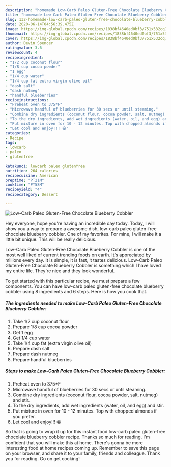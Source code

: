 ```yaml
---
description: "homemade Low-Carb Paleo Gluten-Free Chocolate Blueberry Cobbler | how long to bake Low-Carb Paleo Gluten-Free Chocolate Blueberry Cobbler"
title: "homemade Low-Carb Paleo Gluten-Free Chocolate Blueberry Cobbler | how long to bake Low-Carb Paleo Gluten-Free Chocolate Blueberry Cobbler"
slug: 132-homemade-low-carb-paleo-gluten-free-chocolate-blueberry-cobbler-how-long-to-bake-low-carb-paleo-gluten-free-chocolate-blueberry-cobbler
date: 2020-06-14T04:56:39.475Z
image: https://img-global.cpcdn.com/recipes/1838bf4640ed0bf3/751x532cq70/low-carb-paleo-gluten-free-chocolate-blueberry-cobbler-recipe-main-photo.jpg
thumbnail: https://img-global.cpcdn.com/recipes/1838bf4640ed0bf3/751x532cq70/low-carb-paleo-gluten-free-chocolate-blueberry-cobbler-recipe-main-photo.jpg
cover: https://img-global.cpcdn.com/recipes/1838bf4640ed0bf3/751x532cq70/low-carb-paleo-gluten-free-chocolate-blueberry-cobbler-recipe-main-photo.jpg
author: Devin Spencer
ratingvalue: 3.6
reviewcount: 4
recipeingredient:
- "1/2 cup coconut flour"
- "1/8 cup cocoa powder"
- "1 egg"
- "1/4 cup water"
- "1/4 cup fat extra virgin olive oil"
- "dash salt"
- "dash nutmeg"
- "handful blueberries"
recipeinstructions:
- "Preheat oven to 375*F"
- "Microwave handful of blueberries for 30 secs or until steaming."
- "Combine dry ingredients (coconut flour, cocoa powder, salt, nutmeg) and stir."
- "To the dry ingredients, add wet ingredients (water, oil, and egg) and stir."
- "Put mixture in oven for 10 - 12 minutes. Top with chopped almonds if you prefer."
- "Let cool and enjoy!!! 😀"
categories:
- Recipe
tags:
- lowcarb
- paleo
- glutenfree

katakunci: lowcarb paleo glutenfree 
nutrition: 264 calories
recipecuisine: American
preptime: "PT21M"
cooktime: "PT58M"
recipeyield: "4"
recipecategory: Dessert

---
```



![Low-Carb Paleo Gluten-Free Chocolate Blueberry Cobbler](https://img-global.cpcdn.com/recipes/1838bf4640ed0bf3/751x532cq70/low-carb-paleo-gluten-free-chocolate-blueberry-cobbler-recipe-main-photo.jpg)

Hey everyone, hope you're having an incredible day today. Today, I will show you a way to prepare a awesome dish, low-carb paleo gluten-free chocolate blueberry cobbler. One of my favorites. For mine, I will make it a little bit unique. This will be really delicious.



Low-Carb Paleo Gluten-Free Chocolate Blueberry Cobbler is one of the most well liked of current trending foods on earth. It's appreciated by millions every day. It is simple, it is fast, it tastes delicious. Low-Carb Paleo Gluten-Free Chocolate Blueberry Cobbler is something which I have loved my entire life. They're nice and they look wonderful.


To get started with this particular recipe, we must prepare a few components. You can have low-carb paleo gluten-free chocolate blueberry cobbler using 8 ingredients and 6 steps. Here is how you cook that.

<!--inarticleads1-->

##### The ingredients needed to make Low-Carb Paleo Gluten-Free Chocolate Blueberry Cobbler:

1. Take 1/2 cup coconut flour
1. Prepare 1/8 cup cocoa powder
1. Get 1 egg
1. Get 1/4 cup water
1. Take 1/4 cup fat (extra virgin olive oil)
1. Prepare dash salt
1. Prepare dash nutmeg
1. Prepare handful blueberries




<!--inarticleads2-->

##### Steps to make Low-Carb Paleo Gluten-Free Chocolate Blueberry Cobbler:

1. Preheat oven to 375*F
1. Microwave handful of blueberries for 30 secs or until steaming.
1. Combine dry ingredients (coconut flour, cocoa powder, salt, nutmeg) and stir.
1. To the dry ingredients, add wet ingredients (water, oil, and egg) and stir.
1. Put mixture in oven for 10 - 12 minutes. Top with chopped almonds if you prefer.
1. Let cool and enjoy!!! 😀




So that is going to wrap it up for this instant food low-carb paleo gluten-free chocolate blueberry cobbler recipe. Thanks so much for reading. I'm confident that you will make this at home. There's gonna be more interesting food at home recipes coming up. Remember to save this page on your browser, and share it to your family, friends and colleague. Thank you for reading. Go on get cooking!
